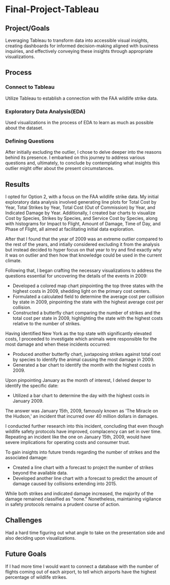# Final-Project-Tableau

## Project/Goals
Leveraging Tableau to transform data into accessible visual insights, creating dashboards for informed decision-making aligned with business inquiries, and effectively conveying these insights through appropriate visualizations.

## Process
### Connect to Tableau
Utilize Tableau to establish a connection with the FAA wildlife strike data.

### Exploratory Data Analysis(EDA)
Used visualizations in the process of EDA to learn as much as possible about the dataset.

### Defining Questions
After initially excluding the outlier, I chose to delve deeper into the reasons behind its presence. I embarked on this journey to address various questions and, ultimately, to conclude by contemplating what insights this outlier might offer about the present circumstances.

## Results
I opted for Option 2, with a focus on the FAA wildlife strike data. My initial exploratory data analysis involved generating line plots for Total Cost by Year, Total Strikes by Year, Total Cost (Out of Commission) by Year, and Indicated Damage by Year. Additionally, I created bar charts to visualize Cost by Species, Strikes by Species, and Service Cost by Species, along with histograms for Impact to Flight, Amount of Damage, Time of Day, and Phase of Flight, all aimed at facilitating initial data exploration.

After that I found that the year of 2009 was an extreme outlier compared to the rest of the years, and intially considered excluding it from the analysis but instead decided to hyper focus on that year to try and find exactly why it was on outlier and then how that knowledge could be used in the current climate.

Following that, I began crafting the necessary visualizations to address the questions essential for uncovering the details of the events in 2009:

- Developed a colored map chart pinpointing the top three states with the highest costs in 2009, shedding light on the primary cost centers.
- Formulated a calculated field to determine the average cost per collision by state in 2009, pinpointing the state with the highest average cost per collision.
- Constructed a butterfly chart comparing the number of strikes and the total cost per state in 2009, highlighting the state with the highest costs relative to the number of strikes.

Having identified New York as the top state with significantly elevated costs, I proceeded to investigate which animals were responsible for the most damage and when these incidents occurred:

- Produced another butterfly chart, juxtaposing strikes against total cost by species to identify the animal causing the most damage in 2009.
- Generated a bar chart to identify the month with the highest costs in 2009.

Upon pinpointing January as the month of interest, I delved deeper to identify the specific date:

- Utilized a bar chart to determine the day with the highest costs in January 2009.
  
The answer was January 15th, 2009, famously known as 'The Miracle on the Hudson,' an incident that incurred over 40 million dollars in damages.

I conducted further research into this incident, concluding that even though wildlife safety protocols have improved, complacency can set in over time. Repeating an incident like the one on January 15th, 2009, would have severe implications for operating costs and consumer trust.

To gain insights into future trends regarding the number of strikes and the associated damage:

- Created a line chart with a forecast to project the number of strikes beyond the available data.
- Developed another line chart with a forecast to predict the amount of damage caused by collisions extending into 2015.

While both strikes and indicated damage increased, the majority of the damage remained classified as "none." Nonetheless, maintaining vigilance in safety protocols remains a prudent course of action.

## Challenges 
Had a hard time figuring out what angle to take on the presentation side and also deciding upon visualizations.

## Future Goals
If I had more time I would want to connect a database with the number of flights coming out of each airport, to tell which airports have the highest percentage of wildlife strikes.


